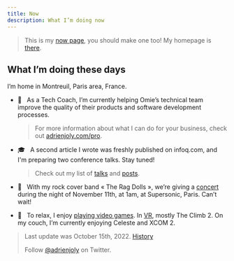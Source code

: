 ```yaml
---
title: Now
description: What I’m doing now
---
```


> This is my [now page](http://nownownow.com/about), you should make one too! My homepage is [there](/).

## What I’m doing these days

I’m home in Montreuil, Paris area, France.

- 💼  &nbsp; As a Tech Coach, I’m currently helping Omie’s technical team improve the quality of their products and software development processes.

  > For more information about what I can do for your business, check out [adrienjoly.com/pro](/pro).

- 🎓  &nbsp; A second article I wrote was freshly published on infoq.com, and I'm preparing two conference talks. Stay tuned!

  > Check out my list of [talks](/talks) and [posts](/posts).
  
- 🎸  &nbsp; With my rock cover band « The Rag Dolls », we’re giving a [concert](https://www.facebook.com/events/1120603685556319/) during the night of November 11th, at 1am, at Supersonic, Paris. Can’t wait!

<!--

- 🌶  &nbsp; I’m exciting about the upcoming concerts we’re giving with "[Harissa](https://www.facebook.com/harissaquartet)" and "The Rag Dolls", the rock cover band I've recently joined!

  > Harissa‘s album, "[Radio Désert](https://harissa.bandcamp.com/album/radio-d-sert)", is available on most music platforms.

-->

- 👾  &nbsp; To relax, I enjoy [playing video games](https://ggapp.io/omikron). In [VR](/vr), mostly The Climb 2. On my couch, I’m currently enjoying Celeste and XCOM 2.

> Last update was October 15th, 2022. [History](https://github.com/adrienjoly/adrienjoly.github.com/commits/master/now)
>
> Follow [@adrienjoly](https://twitter.com/adrienjoly) on Twitter.
